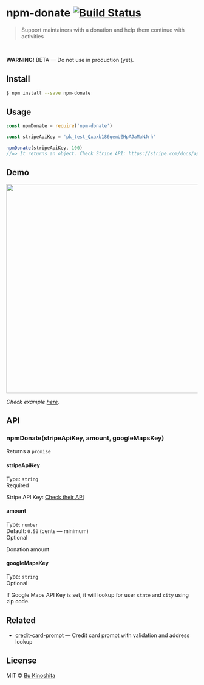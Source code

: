 # npm-donate [![Build Status](https://travis-ci.org/bukinoshita/npm-donate.svg?branch=master)](https://travis-ci.org/bukinoshita/npm-donate)

> Support maintainers with a donation and help them continue with activities

<br/>

**WARNING!** BETA — Do not use in production (yet).

## Install
```bash
$ npm install --save npm-donate
```


## Usage
```js
const npmDonate = require('npm-donate')

const stripeApiKey = 'pk_test_Qxaxb186qemUZHpAJaMuNJrh'

npmDonate(stripeApiKey, 100)
//=> It returns an object. Check Stripe API: https://stripe.com/docs/api#charge_objec
```


## Demo

<img src="https://github.com/bukinoshita/credit-card-prompt/blob/master/demo.gif" width="550">

_Check example [here](https://github.com/bukinoshita/npm-donate/tree/master/example)._


## API

### npmDonate(stripeApiKey, amount, googleMapsKey)

Returns a `promise`

#### stripeApiKey

Type: `string`<br/>
Required

Stripe API Key: [Check their API](https://stripe.com/docs/api#authentication)

#### amount

Type: `number`<br/>
Default: `0.50` (cents — minimum)<br/>
Optional

Donation amount

#### googleMapsKey

Type: `string`<br/>
Optional

If Google Maps API Key is set, it will lookup for user `state` and `city` using zip code.


## Related

- [credit-card-prompt](https://github.com/bukinoshita/credit-card-prompt) — Credit card prompt with validation and address lookup


## License

MIT © [Bu Kinoshita](https://bukinoshita.io)
